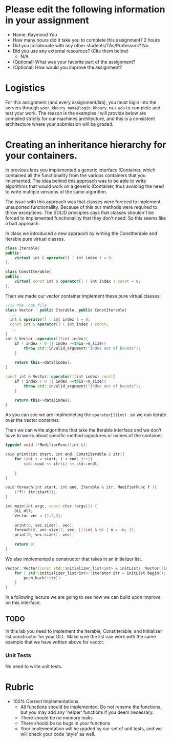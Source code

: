 # Please edit the following information in your assignment

- Name: Raymond You
- How many hours did it take you to complete this assignment? 2 hours
- Did you collaborate with any other students/TAs/Professors? No
- Did you use any external resources? (Cite them below)
  - N/A
- (Optional) What was your favorite part of the assignment?
- (Optional) How would you improve the assignment?

# Logistics

For this assignment (and every assignment/lab), you must login into the servers through `your_khoury_name@login.khoury.neu.edu` to complete and test your work. The reason is the examples I will provide below are compiled strictly for our machines architecture, and this is a consistent architecture where your submission will be graded.


# Creating an inheritance hierarchy for your containers. 

In previous labs you implemented a generic interface IContainer, which contained all the functionality from the various
containers that you imlemented. The idea behind this approach was to be able to write algorithms that would work on a generic
IContainer, thus avoiding the need to write multiple versions of the same algorithm.

The issue with this approach was that classes were foreced to implement unsuported functionallity. Because of this
our methods were required to throw exceptions. The SOLID principles says that
classes shouldn't be forced to implemented functionallity that they don't need. So this seems like a bad approach.

In class we introduced a new appraoch by writing the ConstIterable and Iterable pure virtual classes.

```cpp
class Iterable{
public:
    virtual int & operator[] ( int index ) = 0;
};

class ConstIterable{
public:
    virtual const int & operator[] ( int index ) const = 0;
};

```

Then we made our vector container implement these pure virtual classes:

```cpp
//In the .hpp file
class Vector : public Iterable, public ConstIterable{
  ...
  int & operator[] ( int index ) = 0;
  const int & operator[] ( int index ) const;
  ...
}
int & Vector::operator[](int index){
    if ( index < 0 || index >=this->m_size){
        throw std::invalid_argument("Index out of bounds");
    }
    
    return this->data[index];
}

const int & Vector::operator[](int index) const{
    if ( index < 0 || index >=this->m_size){
        throw std::invalid_argument("Index out of bounds");
    }

    return this->data[index];
}
```
As you can see we are implmeneting the ```operator[](int) ``` so we can iterate over the vector container. 

Then we can write algorithms that take the Iterable interface and we don't have to worry about specific method signatures or
names of the container. 

```cpp
typedef void (*ModifierFunc)(int &);

void print(int start, int end, ConstIterable & itr){
    for (int i = start; i < end; i++){
        std::cout << itr[i] << std::endl;
        
    }
}

void foreach(int start, int end, Iterable & itr, ModifierFunc f ){
    (*f)( itr[start]);
}

int main(int argc, const char *argv[]) {
    DLL dll;
    Vector vec = {1,2,3};
    
    print(0, vec.size(), vec);
    foreach(0, vec.size(), vec, [](int & n) { n = -n; });
    print(0, vec.size(), vec);
    
    return 0;
}
```
We also implemented a constructor that takes in an initializer list. 

```cpp
Vector::Vector(const std::initializer_list<int> & initList) :Vector((int)initList.size()){
    for ( std::initializer_list<int>::iterator itr = initList.begin(); itr != initList.end(); itr++){
        push_back(*itr);
    }
}
```
In a following lecture we are going to see how we can build upon improve on this interface. 

## TODO

In this lab you need to implement the Iterable, ConstIterable, and Initializer list constructor for your DLL. 
Make sure the list can work with the same example that we have written above for vector. 

### Unit Tests

No need to write unit tests. 

# Rubric

- 100% Correct Implementations.
  - All functions should be implemented. Do not rename the functions, but you may add any 'helper' functions if you deem necessary.
  - There should be no memory leaks
  - There should be no bugs in your functions 
  - Your implementation will be graded by our set of unit tests, and we will check your code 'style' as well.
  
